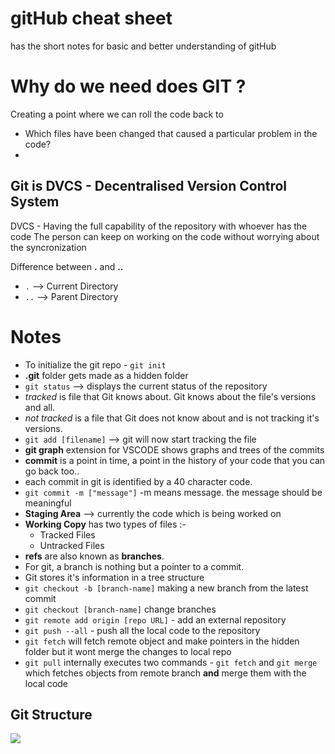 # gitHub cheat sheet 
has the short notes for basic and better understanding of gitHub

# Why do we need does GIT ?
 Creating a point where we can roll the code back to
+ Which files have been changed that caused a particular problem in the code?
+ 
## Git is DVCS - **Decentralised Version Control System**

DVCS - Having the full capability of the repository with whoever has the code
The person can keep on working on the code without worrying about the syncronization

Difference between **.** and **..**
+ `.` --> Current Directory
+ `..` --> Parent Directory

# Notes
+ To initialize the git repo - `git init`
+ **.git** folder gets made as a hidden folder
+ `git status` --> displays the current status of the repository
+ _tracked_ is file that Git knows about. Git knows about the file's versions and all.
+ _not tracked_ is a file that Git does not know about and is not tracking it's versions.
+ `git add [filename]` --> git will now start tracking the file
+ __git graph__ extension for VSCODE shows graphs and trees of the commits
+ __commit__ is a point in time, a point in the history of your code that you can go back too..
+ each commit in git is identified by a 40 character code.
+ `git commit -m ["message"]` -m means message. the message should be meaningful
+ __Staging Area__ --> currently the code which is being worked on 
+ __Working Copy__ has two types of files :- 
    - Tracked Files
    - Untracked Files
+ __refs__ are also known as __branches__.
+ For git, a branch is nothing but a pointer to a commit.
+ Git stores it's information in a tree structure
+ `git checkout -b [branch-name]` making a new branch from the latest commit
+ `git checkout [branch-name]` change branches
+ `git remote add origin [repo URL]` - add an external repository
+ `git push --all` - push all the local code to the repository
+ `git fetch` will fetch remote object and make pointers in the hidden folder but it wont merge the changes to local repo
+ `git pull` internally executes two commands - `git fetch` and `git merge` which fetches objects from remote branch __and__ merge them with the local code

## Git Structure 
<img src="https://i.imgur.com/qHzslyt.png">
